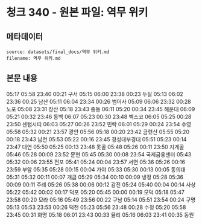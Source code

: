 # 청크 340 - 원본 파일: 역무 위키

## 메타데이터

```
source: datasets/final_docs/역무 위키.md
filename: 역무 위키.md
```

## 본문 내용

05:17 05:58 23:40 00:21 구서 05:15 06:00 23:38 00:23 두실 05:13 06:02 23:36 00:25 남산 05:11 06:04 23:34 00:26 범어사 05:09 06:06 23:32 00:28 노포 05:08 23:31 장산 05:18 23:43 중동 06:11 05:20 00:34 23:45 해운대 06:09 05:21 00:32 23:46 동백 06:07 05:23 00:30 23:48 벡스코 06:05 05:25 00:28 23:50 센텀시티 06:03 05:27 00:26 23:52 민락 06:01 05:29 00:24 23:54 수영 05:58 05:32 00:21 23:57 광안 05:56 05:18 00:20 23:42 금련산 05:55 05:20 00:18 23:43 남천 05:53 05:22 00:16 23:45 경성대부경대 05:51 05:23 00:14 23:47 대연 05:50 05:25 00:13 23:48 못골 05:48 05:26 00:11 23:50 지게골 05:46 05:28 00:09 23:52 문현 05:45 05:30 00:08 23:54 국제금융센터 05:43 05:32 00:06 23:55 전포 05:41 05:24 00:04 23:57 서면 05:36 05:26 00:16 23:59 부암 05:35 05:28 00:15 00:04 가야 05:33 05:30 00:13 00:05 동의대 05:31 05:32 00:11 00:07 개금 05:29 05:34 00:10 00:09 냉정 05:28 05:36 00:09 00:11 주례 05:26 05:38 00:06 00:12 감전 05:24 05:40 00:04 00:14 사상 05:22 05:42 00:02 00:17 덕포 05:20 05:45 00:00 00:19 모덕 05:18 05:47 23:58 00:20 모라 05:16 05:49 23:56 00:22 구남 05:14 05:51 23:54 00:24 구명 05:13 05:53 23:53 00:26 덕천 05:23 05:56 23:48 00:28 수정 05:20 05:58 23:45 00:31 화명 05:18 06:01 23:43 00:33 율리 05:16 06:03 23:41 00:35 동원